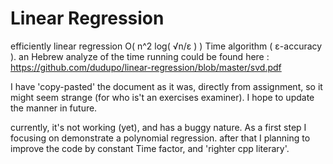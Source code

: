 Linear Regression
======
efficiently linear regression O( n^2 log( √n/ε ) ) Time algorithm ( ε-accuracy ).
an Hebrew analyze of the time running could be found here : https://github.com/dudupo/linear-regression/blob/master/svd.pdf

I have 'copy-pasted' the document as it was, directly from assignment, so it might seem strange (for who is't an exercises examiner). I hope to update the manner in future.

currently, it's not working (yet), and has a buggy nature. As a first step I focusing on demonstrate a polynomial regression. after that I planning to improve the code by constant Time factor, and 'righter cpp literary'. 

